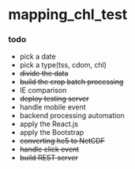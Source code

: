 # mapping_chl_test
### todo
* pick a date
* pick a type(tss, cdom, chl)
* ~~divide the data~~
* ~~build the crop batch processing~~
* IE comparison
* ~~deploy testing server~~
* handle mobile event 
* backend processing automation
* apply the React.js
* apply the Bootstrap
* ~~converting he5 to NetCDF~~
* ~~handle click event~~
* ~~build REST server~~
